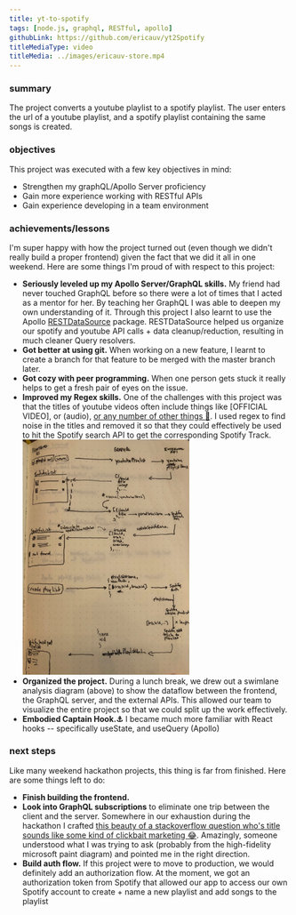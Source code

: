 ```yaml
---
title: yt-to-spotify
tags: [node.js, graphql, RESTful, apollo]
githubLink: https://github.com/ericauv/yt2Spotify
titleMediaType: video
titleMedia: ../images/ericauv-store.mp4
---
```


<div class="project-section">
  <h3 class="project-section-title">summary</h3>
  <div class="project-section-content">
    <p>
      The project converts a youtube playlist to a spotify playlist. The user
      enters the url of a youtube playlist, and a spotify playlist containing
      the same songs is created.
    </p>
  </div>
</div>

<div class="project-section">
  <h3 class="project-section-title">objectives</h3>
  <div class="project-section-content">
    <p>
      This project was executed with a few key objectives in mind:
    </p>
    <ul>
      <li>Strengthen my graphQL/Apollo Server proficiency</li>
      <li>Gain more experience working with RESTful APIs</li>
      <li>Gain experience developing in a team environment</li>
    </ul>
  </div>
</div>
<div class="project-section">
  <h3 class="project-section-title">achievements/lessons</h3>
  <div class="project-section-content">
    <p>
      I'm super happy with how the project turned out (even though we didn't
      really build a proper frontend) given the fact that we did it all in one
      weekend. Here are some things I'm proud of with respect to this project:
    </p>
    <ul>
      <li>
        <strong>Seriously leveled up my Apollo Server/GraphQL skills.</strong>
        My friend had never touched GraphQL before so there were a lot of times
        that I acted as a mentor for her. By teaching her GraphQL I was able to
        deepen my own understanding of it. Through this project I also learnt to
        use the Apollo
        <a
          href="https://www.apollographql.com/docs/apollo-server/data/data-sources/"
          title="Apollo RESTDataSource Documentation"
          rel="noopener noreferrer"
          target="_blank"
          >RESTDataSource</a
        >
        package. RESTDataSource helped us organize our spotify and youtube API
        calls + data cleanup/reduction, resulting in much cleaner Query
        resolvers.
      </li>
      <li>
        <strong>Got better at using git.</strong> When working on a new feature,
        I learnt to create a branch for that feature to be merged with the
        master branch later.
      </li>
      <li>
        <strong>Got cozy with peer programming.</strong> When one person gets
        stuck it really helps to get a fresh pair of eyes on the issue.
      </li>
      <li>
        <strong>Improved my Regex skills.</strong> One of the challenges with
        this project was that the titles of youtube videos often include things
        like [OFFICIAL VIDEO], or (audio),
        <a
          href="http://tinyurl.com/yxgocub8"
          title="Regex visualization"
          target="_blank"
          rel="noopener noreferrer"
          >or any number of other things
          <span role="img" aria-label="exploding head emoji">🤯</span></a
        >. I used regex to find noise in the titles and removed it so that they
        could effectively be used to hit the Spotify search API to get the
        corresponding Spotify Track.
      </li>
      <img
        width="300px"
        src="../images/yt-2-spotify-swimlane.jpg"
        title="swimlane analysis of data flow"
        alt="swimlane analysis of data flow"
      />
      <li>
        <strong>Organized the project.</strong> During a lunch break, we drew
        out a swimlane analysis diagram (above) to show the dataflow between the
        frontend, the GraphQL server, and the external APIs. This allowed our
        team to visualize the entire project so that we could split up the work
        effectively.
      </li>
      <li>
        <strong
          >Embodied Captain Hook.<span role="img" aria-label="anchor-emoji"
            >⚓</span
          ></strong
        >
        I became much more familiar with React hooks -- specifically useState,
        and useQuery (Apollo)
      </li>
    </ul>
  </div>
</div>
<div class="project-section">
  <h3 class="project-section-title">next steps</h3>
  <div class="project-section-content">
    <p>
      Like many weekend hackathon projects, this thing is far from finished.
      Here are some things left to do:
    </p>
    <ul>
      <li><strong>Finish building the frontend.</strong></li>
      <li>
        <strong>Look into GraphQL subscriptions</strong> to eliminate one trip
        between the client and the server. Somewhere in our exhaustion during
        the hackathon I crafted
        <a
          href="https://stackoverflow.com/questions/58151433/send-1-request-receive-2-responses-graphql"
          title="Send 1 request, Receive 2 Responses GraphQL"
          rel="noopener noreferrer"
          target="_blank"
          >this beauty of a stackoverflow question who's title sounds like some
          kind of clickbait marketing
          <span role="img" aria-label="crying laughing emoji">😂</span></a
        >. Amazingly, someone understood what I was trying to ask (probably from
        the high-fidelity microsoft paint diagram) and pointed me in the right
        direction.
      </li>
      <li>
        <strong>Build auth flow.</strong> If this project were to move to
        production, we would definitely add an authorization flow. At the
        moment, we got an authorization token from Spotify that allowed our app
        to access our own Spotify account to create + name a new playlist and
        add songs to the playlist
      </li>
    </ul>
  </div>
</div>
